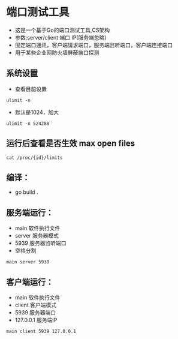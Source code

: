 # 端口测试工具
- 这是一个基于Go的端口测试工具,CS架构
- 参数:server/client 端口 IP(服务端忽略)
- 固定端口通讯，客户端请求端口，服务端监听端口，客户端连接端口
- 用于某些企业网防火墙屏蔽端口探测

## 系统设置
- 查看目前设置
```
ulimit -n
```
- 默认是1024，加大
```
ulimit -n 524288
```
## 运行后查看是否生效 max open files

```
cat /proc/{id}/limits
```

## 编译：
- go build .

## 服务端运行：
- main 软件执行文件
- server 服务器模式
- 5939 服务器监听端口
- 空格分割
```
main server 5939
```
## 客户端运行：
- main 软件执行文件
- client 客户端模式
- 5939 服务器端口
- 127.0.0.1 服务端IP
```
main client 5939 127.0.0.1
```
